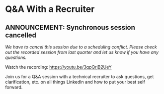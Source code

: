 # Q&A With a Recruiter
## ANNOUNCEMENT: Synchronous session cancelled

_We have to cancel this session due to a scheduling conflict. Please check out the recorded session from last quarter and let us know if you have any questions._

Watch the recording: https://youtu.be/3qpQrjB2UeY

Join us for a Q&A session with a technical recruiter to ask questions, get clarification, etc. on all things LinkedIn and how to put your best self forward.
